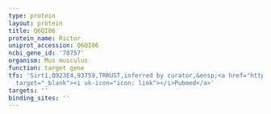 ```yaml
---
type: protein
layout: protein
title: Q6QI06
protein_name: Rictor
uniprot_accession: Q6QI06
ncbi_gene_id: '78757'
organism: Mus musculus
function: target gene
tfs: 'Sirt1,Q923E4,93759,TRRUST,inferred by curator,&ensp;<a href="https://www.ncbi.nlm.nih.gov/pubmed/?term=21965330%5Buid%5D"
  target="_blank"><i uk-icon="icon: link"></i>Pubmed</a>'
targets: ''
binding_sites: ''
---
```

